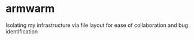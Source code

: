 # armwarm
Isolating my infrastructure via file layout for ease of collaboration and bug identification
